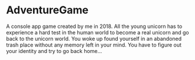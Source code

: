 # AdventureGame
A console app game created by me in 2018. All the young unicorn has to experience a hard test in the human world to become a real unicorn and go back to the unicorn world. You woke up found yourself in an abandoned trash place without any memory left in your mind. You have to figure out your identity and try to go back home…
